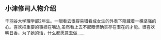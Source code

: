 ## 小津修司人物介绍

千羽谷大学理学部2年生。一眼看去很容易错看成女生的外表下隐藏着一棵坚强的心。喜欢把重要的事挂在嘴边,虽然看上去不起眼但确实存在潜在的才能。很喜欢明日香，为了她的话，什么都愿意去做……
